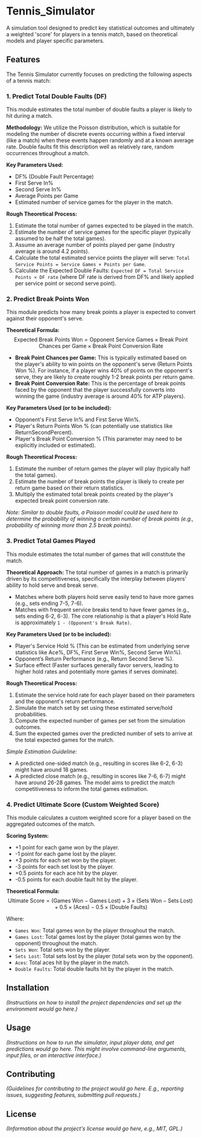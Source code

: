 # Tennis_Simulator

A simulation tool designed to predict key statistical outcomes and ultimately a weighted 'score' for players in a tennis match, based on theoretical models and player specific parameters.

## Features

The Tennis Simulator currently focuses on predicting the following aspects of a tennis match:

### 1. Predict Total Double Faults (DF)

This module estimates the total number of double faults a player is likely to hit during a match.

**Methodology:**
We utilize the Poisson distribution, which is suitable for modeling the number of discrete events occurring within a fixed interval (like a match) when these events happen randomly and at a known average rate. Double faults fit this description well as relatively rare, random occurrences throughout a match.

**Key Parameters Used:**
* DF% (Double Fault Percentage)
* First Serve In%
* Second Serve In%
* Average Points per Game
* Estimated number of service games for the player in the match.

**Rough Theoretical Process:**
1.  Estimate the total number of games expected to be played in the match.
2.  Estimate the number of service games for the specific player (typically assumed to be half the total games).
3.  Assume an average number of points played per game (industry average is around 4.2 points).
4.  Calculate the total estimated service points the player will serve: `Total Service Points = Service Games × Points per Game`.
5.  Calculate the Expected Double Faults: `Expected DF = Total Service Points × DF rate` (where DF rate is derived from DF% and likely applied per service point or second serve point).

### 2. Predict Break Points Won

This module predicts how many break points a player is expected to convert against their opponent's serve.

**Theoretical Formula:**
$$ \text{Expected Break Points Won} = \text{Opponent Service Games} \times \text{Break Point Chances per Game} \times \text{Break Point Conversion Rate} $$

* **Break Point Chances per Game:** This is typically estimated based on the player's ability to win points on the opponent's serve (Return Points Won %). For instance, if a player wins 40% of points on the opponent's serve, they are likely to create roughly 1-2 break points per return game.
* **Break Point Conversion Rate:** This is the percentage of break points faced by the opponent that the player successfully converts into winning the game (industry average is around 40% for ATP players).

**Key Parameters Used (or to be included):**
* Opponent's First Serve In% and First Serve Win%.
* Player's Return Points Won % (can potentially use statistics like ReturnSecondPercent).
* Player's Break Point Conversion % (This parameter may need to be explicitly included or estimated).

**Rough Theoretical Process:**
1.  Estimate the number of return games the player will play (typically half the total games).
2.  Estimate the number of break points the player is likely to create per return game based on their return statistics.
3.  Multiply the estimated total break points created by the player's expected break point conversion rate.

*Note: Similar to double faults, a Poisson model could be used here to determine the probability of winning a certain number of break points (e.g., probability of winning more than 2.5 break points).*

### 3. Predict Total Games Played

This module estimates the total number of games that will constitute the match.

**Theoretical Approach:**
The total number of games in a match is primarily driven by its competitiveness, specifically the interplay between players' ability to hold serve and break serve.
* Matches where both players hold serve easily tend to have more games (e.g., sets ending 7-5, 7-6).
* Matches with frequent service breaks tend to have fewer games (e.g., sets ending 6-2, 6-3).
The core relationship is that a player's Hold Rate is approximately `1 - (Opponent's Break Rate)`.

**Key Parameters Used (or to be included):**
* Player's Service Hold % (This can be estimated from underlying serve statistics like Ace%, DF%, First Serve Win%, Second Serve Win%).
* Opponent’s Return Performance (e.g., Return Second Serve %).
* Surface effect (Faster surfaces generally favor servers, leading to higher hold rates and potentially more games if serves dominate).

**Rough Theoretical Process:**
1.  Estimate the service hold rate for each player based on their parameters and the opponent's return performance.
2.  Simulate the match set by set using these estimated serve/hold probabilities.
3.  Compute the expected number of games per set from the simulation outcomes.
4.  Sum the expected games over the predicted number of sets to arrive at the total expected games for the match.

*Simple Estimation Guideline:*
* A predicted one-sided match (e.g., resulting in scores like 6-2, 6-3) might have around 18 games.
* A predicted close match (e.g., resulting in scores like 7-6, 6-7) might have around 26-28 games.
The model aims to predict the match competitiveness to inform the total games estimation.

### 4. Predict Ultimate Score (Custom Weighted Score)

This module calculates a custom weighted score for a player based on the aggregated outcomes of the match.

**Scoring System:**
* +1 point for each game won by the player.
* -1 point for each game lost by the player.
* +3 points for each set won by the player.
* -3 points for each set lost by the player.
* +0.5 points for each ace hit by the player.
* -0.5 points for each double fault hit by the player.

**Theoretical Formula:**
$$ \text{Ultimate Score} = (\text{Games Won} - \text{Games Lost}) + 3 \times (\text{Sets Won} - \text{Sets Lost}) + 0.5 \times (\text{Aces}) - 0.5 \times (\text{Double Faults}) $$

Where:
* `Games Won`: Total games won by the player throughout the match.
* `Games Lost`: Total games lost by the player (total games won by the opponent) throughout the match.
* `Sets Won`: Total sets won by the player.
* `Sets Lost`: Total sets lost by the player (total sets won by the opponent).
* `Aces`: Total aces hit by the player in the match.
* `Double Faults`: Total double faults hit by the player in the match.

## Installation

*(Instructions on how to install the project dependencies and set up the environment would go here.)*

## Usage

*(Instructions on how to run the simulator, input player data, and get predictions would go here. This might involve command-line arguments, input files, or an interactive interface.)*

## Contributing

*(Guidelines for contributing to the project would go here. E.g., reporting issues, suggesting features, submitting pull requests.)*

## License

*(Information about the project's license would go here, e.g., MIT, GPL.)*
